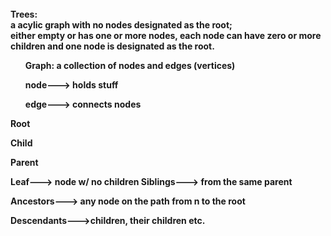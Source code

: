 <html>
<br><b>Trees:<br>a acylic graph with no nodes designated as the root;
<br>either empty or has one or more nodes, each node can have zero or more children and one node is designated as the root.
<ul> <b>Graph:</b> a collection of nodes and edges (vertices)</ul> 
<ul> node---> holds stuff</ul>
<ul> edge---> connects nodes</ul>

Root

Child 

Parent

Leaf---> node w/ no children
Siblings---> from the same parent

Ancestors---> any node on the path from n to the root

Descendants--->children, their children etc.

</html>
